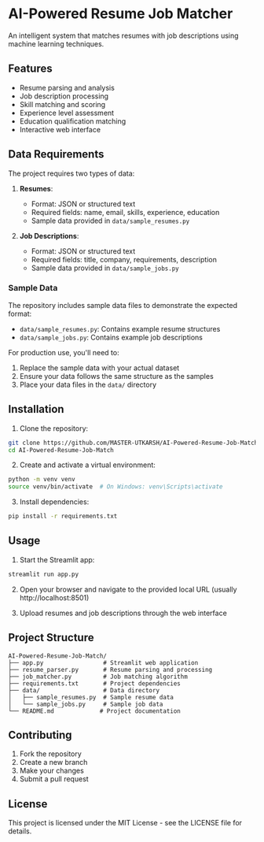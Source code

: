 # AI-Powered Resume Job Matcher

An intelligent system that matches resumes with job descriptions using machine learning techniques.

## Features

- Resume parsing and analysis
- Job description processing
- Skill matching and scoring
- Experience level assessment
- Education qualification matching
- Interactive web interface

## Data Requirements

The project requires two types of data:

1. **Resumes**: 
   - Format: JSON or structured text
   - Required fields: name, email, skills, experience, education
   - Sample data provided in `data/sample_resumes.py`

2. **Job Descriptions**:
   - Format: JSON or structured text
   - Required fields: title, company, requirements, description
   - Sample data provided in `data/sample_jobs.py`

### Sample Data

The repository includes sample data files to demonstrate the expected format:
- `data/sample_resumes.py`: Contains example resume structures
- `data/sample_jobs.py`: Contains example job descriptions

For production use, you'll need to:
1. Replace the sample data with your actual dataset
2. Ensure your data follows the same structure as the samples
3. Place your data files in the `data/` directory

## Installation

1. Clone the repository:
```bash
git clone https://github.com/MASTER-UTKARSH/AI-Powered-Resume-Job-Match.git
cd AI-Powered-Resume-Job-Match
```

2. Create and activate a virtual environment:
```bash
python -m venv venv
source venv/bin/activate  # On Windows: venv\Scripts\activate
```

3. Install dependencies:
```bash
pip install -r requirements.txt
```

## Usage

1. Start the Streamlit app:
```bash
streamlit run app.py
```

2. Open your browser and navigate to the provided local URL (usually http://localhost:8501)

3. Upload resumes and job descriptions through the web interface

## Project Structure

```
AI-Powered-Resume-Job-Match/
├── app.py                 # Streamlit web application
├── resume_parser.py       # Resume parsing and processing
├── job_matcher.py         # Job matching algorithm
├── requirements.txt       # Project dependencies
├── data/                  # Data directory
│   ├── sample_resumes.py  # Sample resume data
│   └── sample_jobs.py     # Sample job data
└── README.md             # Project documentation
```

## Contributing

1. Fork the repository
2. Create a new branch
3. Make your changes
4. Submit a pull request

## License

This project is licensed under the MIT License - see the LICENSE file for details. 
